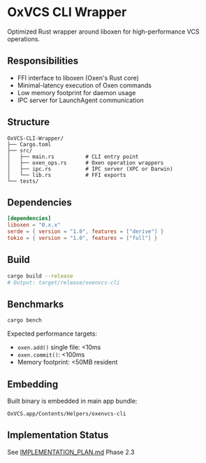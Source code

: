 # OxVCS CLI Wrapper

Optimized Rust wrapper around liboxen for high-performance VCS operations.

## Responsibilities

- FFI interface to liboxen (Oxen's Rust core)
- Minimal-latency execution of Oxen commands
- Low memory footprint for daemon usage
- IPC server for LaunchAgent communication

## Structure

```
OxVCS-CLI-Wrapper/
├── Cargo.toml
├── src/
│   ├── main.rs          # CLI entry point
│   ├── oxen_ops.rs      # Oxen operation wrappers
│   ├── ipc.rs           # IPC server (XPC or Darwin)
│   └── lib.rs           # FFI exports
└── tests/
```

## Dependencies

```toml
[dependencies]
liboxen = "0.x.x"
serde = { version = "1.0", features = ["derive"] }
tokio = { version = "1.0", features = ["full"] }
```

## Build

```bash
cargo build --release
# Output: target/release/oxenvcs-cli
```

## Benchmarks

```bash
cargo bench
```

Expected performance targets:
- `oxen.add()` single file: <10ms
- `oxen.commit()`: <100ms
- Memory footprint: <50MB resident

## Embedding

Built binary is embedded in main app bundle:
```
OxVCS.app/Contents/Helpers/oxenvcs-cli
```

## Implementation Status

See [IMPLEMENTATION_PLAN.md](../docs/IMPLEMENTATION_PLAN.md) Phase 2.3
